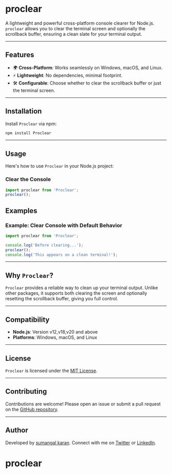

# proclear

A lightweight and powerful cross-platform console clearer for Node.js. `proclear` allows you to clear the terminal screen and optionally the scrollback buffer, ensuring a clean slate for your terminal output.

---

## Features
- 🌍 **Cross-Platform**: Works seamlessly on Windows, macOS, and Linux.
- ⚡ **Lightweight**: No dependencies, minimal footprint.
- 🛠️ **Configurable**: Choose whether to clear the scrollback buffer or just the terminal screen.

---

## Installation

Install `Proclear` via npm:

```bash
npm install Proclear
```

---

## Usage

Here's how to use `Proclear` in your Node.js project:

### Clear the Console
```javascript
import proclear from 'Proclear';
proclear();
```



## Examples

### Example: Clear Console with Default Behavior
```javascript
import proclear from 'Proclear';

console.log('Before clearing...');
proclear();
console.log('This appears on a clean terminal!');
```


---

## Why `Proclear`?

`Proclear` provides a reliable way to clean up your terminal output. Unlike other packages, it supports both clearing the screen and optionally resetting the scrollback buffer, giving you full control.

---

## Compatibility

- **Node.js**: Version v12,v18,v20 and above
- **Platforms**: Windows, macOS, and Linux

---

## License

`Proclear` is licensed under the [MIT License](LICENSE).

---

## Contributing

Contributions are welcome! Please open an issue or submit a pull request on the [GitHub repository](https://github.com/sumangal44/proclear).

---

## Author

Developed by [sumangal karan](https://github.com/sumangal44). Connect with me on [Twitter](https://twitter.com/) or [LinkedIn](https://www.linkedin.com/in/).



# proclear
